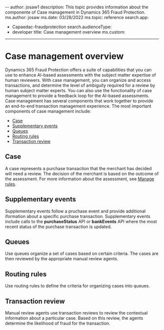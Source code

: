 --
author: josaw1
description: This topic provides information about the componente of Case management in Dynamics 365 Fraud Protection.
ms.author: josaw
ms.date: 03/28/2022
ms.topic: reference
search.app: 
  - Capaedac-fraudprotection
search.audienceType:
  - developer
title: Case management overview
ms.custom:
---

# Case management overview

Dynamics 365 Fraud Protection offers a suite of capabilities that you can use to enhance AI-based assessments with the subject matter expertise of human reviewers.
With case management, you can organize and access transactions, and determine the level of ambiguity required for a review by human subject matter experts. You can also use the functionality of case management to provide a feedback loop for the AI-based assessments. Case management has several components that work together to provide an end-to-end transaction management experience. The most important components of case management include: 

  - [Case](#case)
  - [Supplementary events](#events)
  - [Queues](#queues)
  - [Routing rules](#rules)
  - [Transaction review](#review)

## <a name="case"></a> Case

A case represents a purchase transaction that the merchant has decided will need a review. The decision of the merchant is based on the outcome of the assessment. For more information about the assessment, see [Manage rules](rules.md#conditions). 

## <a name="events"></a> Supplementary events

Supplementary events follow a pruchase event and provide additional iformation about a specific purchase transaction. Supplementary events include calls to the **purchaseStatus** API or **bankEvents** API where the most recent status of the purchase transaction is updated. 
 
## <a name="queues"></a> Queues

Use queues organize a set of cases based on certain criteria. The cases are then reviewed by the appropriate manual review agents.

## <a name="rules"></a> Routing rules

Use routing rules to define the criteria for organizing cases into queues.

## <a name="review"></a> Transaction review

Manual review agents use transaction reviews to review the contextual information about a particular case. Based on this review, the agents determine the likelihood of fraud for the transaction. 

